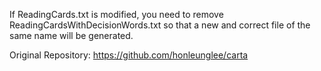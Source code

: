 If ReadingCards.txt is modified, you need to remove 
ReadingCardsWithDecisionWords.txt so that a new and correct file of the same name
will be generated.

Original Repository: https://github.com/honleunglee/carta 
